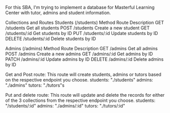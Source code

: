 For this SBA, I'm trying to implement a database for Masterful Learning Center with tutor, admins and student information. 

Collections and Routes
Students (/students)
Method	Route	Description
GET	/students 	Get all students
POST	/students	Create a new student
GET	/students/:id	Get students by ID
PUT	/students/:id	Update students by ID
DELETE	/students/:id	Delete students by ID
 
Admins (/admins)
Method	Route	Description
GET	/admins	Get all admins
POST	/admins	Create a new admins
GET	/admins/:id	Get admins by ID
PATCH	/admins/:id	Update admins by ID
DELETE	/admins/:id	Delete admins by ID

Get and Post route: This route will create students, admins or tutors based on the respective endpoint you choose. 
students: "./students" 
admins: "./admins"
tutors: "./tutors"s

Put and delete route: This route will update and delete the records for either of the 3 collections from the respective endpoint you choose. 
students: "/students/:id" 
admins: "./admins/:id"
tutors: "./tutors/:id"